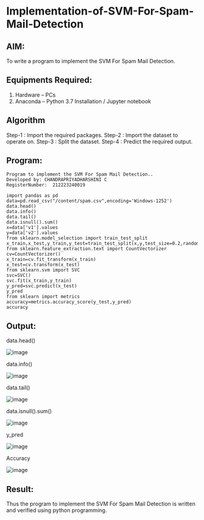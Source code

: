 # Implementation-of-SVM-For-Spam-Mail-Detection

## AIM:
To write a program to implement the SVM For Spam Mail Detection.

## Equipments Required:
1. Hardware – PCs
2. Anaconda – Python 3.7 Installation / Jupyter notebook

## Algorithm
Step-1 : Import the required packages.
Step-2 : Import the dataset to operate on.
Step-3 : Split the dataset.
Step-4 : Predict the required output. 

## Program:
```
Program to implement the SVM For Spam Mail Detection..
Developed by: CHANDRAPRIYADHARSHINI C
RegisterNumber:  212223240019
```
```
import pandas as pd
data=pd.read_csv("/content/spam.csv",encoding='Windows-1252')
data.head()
data.info()
data.tail()
data.isnull().sum()
x=data['v1'].values
y=data['v2'].values
from sklearn.model_selection import train_test_split
x_train,x_test,y_train,y_test=train_test_split(x,y,test_size=0.2,random_state=0)
from sklearn.feature_extraction.text import CountVectorizer
cv=CountVectorizer()
x_train=cv.fit_transform(x_train)
x_test=cv.transform(x_test)
from sklearn.svm import SVC
svc=SVC()
svc.fit(x_train,y_train)
y_pred=svc.predict(x_test)
y_pred
from sklearn import metrics
accuracy=metrics.accuracy_score(y_test,y_pred)
accuracy
```

## Output:

data.head()

![image](https://github.com/Bosevennila/Implementation-of-SVM-For-Spam-Mail-Detection/assets/144870486/1bb3899c-3dd8-4bb7-a7d2-cd264fb7953a)

data.info()

![image](https://github.com/Bosevennila/Implementation-of-SVM-For-Spam-Mail-Detection/assets/144870486/aff70fd5-c06a-4dfe-ae72-97b7c583dbc3)

data.tail()

![image](https://github.com/Bosevennila/Implementation-of-SVM-For-Spam-Mail-Detection/assets/144870486/8185c7cb-53a4-4d50-a3c5-dbcea6a5faf3)

data.isnull().sum()

![image](https://github.com/Bosevennila/Implementation-of-SVM-For-Spam-Mail-Detection/assets/144870486/45fb4e71-7231-4a3c-ac41-6f91095c2392)

y_pred

![image](https://github.com/Bosevennila/Implementation-of-SVM-For-Spam-Mail-Detection/assets/144870486/bfa86388-0e87-4c56-8a66-ecbc5f67b56e)

Accuracy

![image](https://github.com/Bosevennila/Implementation-of-SVM-For-Spam-Mail-Detection/assets/144870486/45bca7f0-571d-4a3c-8f1b-ab8897f287f1)


## Result:

Thus the program to implement the SVM For Spam Mail Detection is written and verified using python programming.
